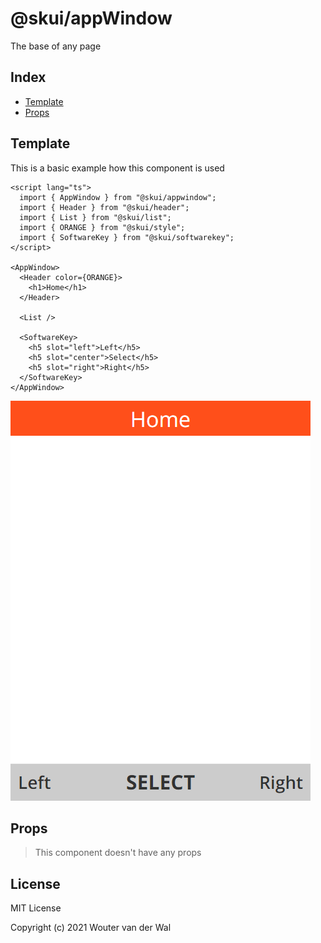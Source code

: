 # @skui/appWindow

The base of any page

## Index

- [Template](https://github.com/wjtje/svelte-kaios/tree/main/packages/appWindow#template)
- [Props](https://github.com/wjtje/svelte-kaios/tree/main/packages/appWindow#props)

## Template

This is a basic example how this component is used

```svelte
<script lang="ts">
  import { AppWindow } from "@skui/appwindow";
  import { Header } from "@skui/header";
  import { List } from "@skui/list";
  import { ORANGE } from "@skui/style";
  import { SoftwareKey } from "@skui/softwarekey";
</script>

<AppWindow>
  <Header color={ORANGE}>
    <h1>Home</h1>
  </Header>

  <List />

  <SoftwareKey>
    <h5 slot="left">Left</h5>
    <h5 slot="center">Select</h5>
    <h5 slot="right">Right</h5>
  </SoftwareKey>
</AppWindow>
```

![Example](https://github.com/wjtje/svelte-kaios/raw/main/packages/appWindow/screenshots/example.png)

## Props

> This component doesn't have any props

## License

MIT License

Copyright (c) 2021 Wouter van der Wal

